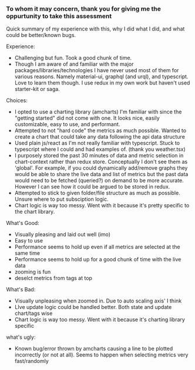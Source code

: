 ### To whom it may concern, thank you for giving me the oppurtunity to take this assessment
Quick summary of my experience with this, why I did what I did, and what could be better/known bugs. 

Experience: 
* Challenging but fun. Took a good chunk of time. 
* Though I am aware of and familiar with the major packages/libraries/technologies I have never used most of them for various reasons. Namely material-ui, graphql (and urql), and typescript. Love to learn them though. I use redux in my own work but haven't used starter-kit or saga. 

Choices: 
* I opted to use a charting library (amcharts) I'm familiar with since the "getting started" did not come with one. It looks nice, easily customizable, easy to use, and performant. 
* Attempted to not "hard code" the metrics as much possible. Wanted to create a chart that could take any data following the api data structure
* Used plain js/react as I'm not really familiar with typescript. Stuck to typescript where I could and had examples of. (thank you weather.tsx)
* I purposely stored the past 30 minutes of data and metric selection in chart-context rather than redux store. Conceptually I don't see them as 'global'. For example, if you could dynamically add/remove graphs they would be able to share the live data and list of metrics but the past data would need to be fetched (queried?) on demand to be more accurate. However I can see how it could be argued to be stored in redux. 
* Attempted to stick to given folder/file structure as much as possible. Unsure where to put subsciption logic. 
* Chart logic is way too messy. Went with it because it's pretty specific to the chart library.  

What's Good:
* Visually pleasing and laid out well (imo)
* Easy to use
* Performance seems to hold up even if all metrics are selected at the same time
* Performance seems to hold up for a good chunk of time with the live data
* zooming is fun
* deselct metrics from tags at top

What's Bad: 
* Visually unpleasing when zoomed in. Due to auto scaling axis' I think
* LIve update logic could be handled better. Both state and update chart/tags wise
* Chart logic is way too messy. Went with it because it's charting library specific

what's ugly: 
* Known bug/error thrown by amcharts causing a line to be plotted incorrectly (or not at all). Seems to happen when selecting metrics very fast/randomly

